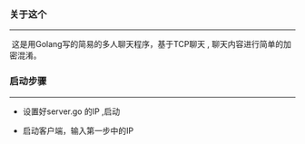 ### 关于这个

---

​	这是用Golang写的简易的多人聊天程序，基于TCP聊天 , 聊天内容进行简单的加密混淆。 

### 启动步骤

---

- 设置好server.go 的IP ,启动


- 启动客户端，输入第一步中的IP